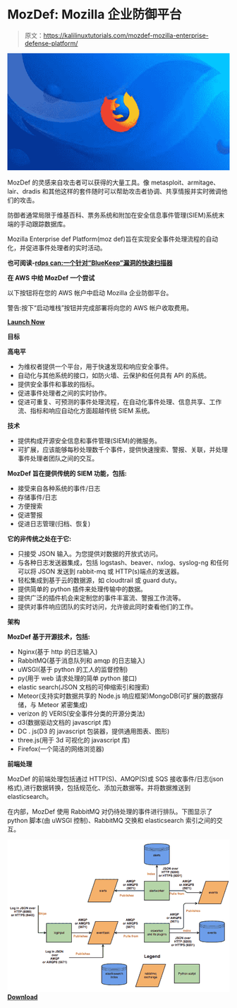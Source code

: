 # MozDef: Mozilla 企业防御平台

> 原文：<https://kalilinuxtutorials.com/mozdef-mozilla-enterprise-defense-platform/>

[![MozDef: Mozilla Enterprise Defense Platform](img//62d26138404c8bad21677a068317c068.png "MozDef: Mozilla Enterprise Defense Platform")](https://1.bp.blogspot.com/-3y4a38QexBk/XQ8QTQa4r0I/AAAAAAAAA8w/FHGxA-xBuI86V78mweR8wIw2qIaUqtf9gCLcBGAs/s1600/Firefox.png)

MozDef 的灵感来自攻击者可以获得的大量工具。像 metasploit、armitage、lair、dradis 和其他这样的套件随时可以帮助攻击者协调、共享情报并实时微调他们的攻击。

防御者通常局限于维基百科、票务系统和附加在安全信息事件管理(SIEM)系统末端的手动跟踪数据库。

Mozilla Enterprise def Platform(moz def)旨在实现安全事件处理流程的自动化，并促进事件处理者的实时活动。

**也可阅读-[rdps can:一个针对“BlueKeep”漏洞的快速扫描器](https://kalilinuxtutorials.com/rdpscan-bluekeep-vulnerability/)**

**在 AWS 中给 MozDef 一个尝试**

以下按钮将在您的 AWS 帐户中启动 Mozilla 企业防御平台。

警告:按下“启动堆栈”按钮并完成部署将向您的 AWS 帐户收取费用。

[**Launch Now**](https://console.aws.amazon.com/cloudformation/home?region=us-west-2#/stacks/new?stackName=mozdef-for-aws&templateURL=https://s3-us-west-2.amazonaws.com/public.us-west-2.infosec.mozilla.org/mozdef/cf/v1.38.5/mozdef-parent.yml)

**目标**

**高电平**

*   为维权者提供一个平台，用于快速发现和响应安全事件。
*   自动化与其他系统的接口，如防火墙、云保护和任何具有 API 的系统。
*   提供安全事件和事故的指标。
*   促进事件处理者之间的实时协作。
*   促进可重复、可预测的事件处理流程，在自动化事件处理、信息共享、工作流、指标和响应自动化方面超越传统 SIEM 系统。

**技术**

*   提供构成开源安全信息和事件管理(SIEM)的微服务。
*   可扩展，应该能够每秒处理数千个事件，提供快速搜索、警报、关联，并处理事件处理者团队之间的交互。

**MozDef 旨在提供传统的 SIEM 功能，包括:**

*   接受来自各种系统的事件/日志
*   存储事件/日志
*   方便搜索
*   促进警报
*   促进日志管理(归档、恢复)

**它的非传统之处在于它:**

*   只接受 JSON 输入。为您提供对数据的开放式访问。
*   与各种日志发送器集成，包括 logstash、beaver、nxlog、syslog-ng 和任何可以将 JSON 发送到 rabbit-mq 或 HTTP(s)端点的发送器。
*   轻松集成到基于云的数据源，如 cloudtrail 或 guard duty。
*   提供简单的 python 插件来处理传输中的数据。
*   提供广泛的插件机会来定制您的事件丰富流、警报工作流等。
*   提供对事件响应团队的实时访问，允许彼此同时查看他们的工作。

**架构**

**MozDef 基于开源技术，包括:**

*   Nginx(基于 http 的日志输入)
*   RabbitMQ(基于消息队列和 amqp 的日志输入)
*   uWSGI(基于 python 的工人的监督控制)
*   py(用于 web 请求处理的简单 python 接口)
*   elastic search(JSON 文档的可伸缩索引和搜索)
*   Meteor(支持实时数据共享的 Node.js 响应框架)MongoDB(可扩展的数据存储，与 Meteor 紧密集成)
*   verizon 的 VERIS(安全事件分类的开源分类法)
*   d3(数据驱动文档的 javascript 库)
*   DC . js(D3 的 javascript 包装器，提供通用图表、图形)
*   three.js(用于 3d 可视化的 javascript 库)
*   Firefox(一个简洁的网络浏览器)

**前端处理**

MozDef 的前端处理包括通过 HTTP(S)、AMQP(S)或 SQS 接收事件/日志(json 格式),进行数据转换，包括规范化、添加元数据等。并将数据推送到 elasticsearch。

在内部，MozDef 使用 RabbitMQ 对仍待处理的事件进行排队。下图显示了 python 脚本(由 uWSGI 控制)、RabbitMQ 交换和 elasticsearch 索引之间的交互。

![](img//bf71643d24c7c5a510c859e03b740393.png)[**Download**](https://github.com/mozilla/MozDef)